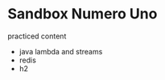 <html>
<h1>Sandbox Numero Uno</h1>
<body>
<div>
practiced content
<ul> 
<li>java lambda and streams</li>
<li>redis</li>
<li>h2</li>
</ul>
</div>
</body>

</html>